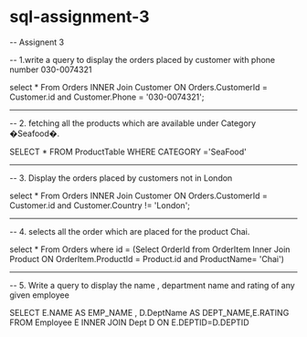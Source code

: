 # sql-assignment-3

-- Assignent 3

-- 1.write a query to display the orders placed by customer with phone number 030-0074321

select * From Orders INNER Join Customer ON Orders.CustomerId = Customer.id and Customer.Phone = '030-0074321';

-------------------------------------------

-- 2.  fetching all the products which are available under Category �Seafood�.

SELECT * FROM ProductTable
WHERE CATEGORY ='SeaFood'

--------------------------------------------------

-- 3. Display the orders placed by customers not in London

select * From Orders INNER Join Customer ON Orders.CustomerId = Customer.id 
and Customer.Country != 'London';

---------------------------------------------

-- 4. selects all the order which are placed for the product Chai.

select * From Orders where id = 
(Select OrderId from OrderItem Inner Join Product ON OrderItem.ProductId = Product.id and ProductName= 'Chai')

------------------------------------------------

-- 5. Write a query to display the name , department name and rating  of any given employee

SELECT E.NAME AS EMP_NAME , D.DeptName AS DEPT_NAME,E.RATING
FROM Employee E INNER JOIN Dept D
ON E.DEPTID=D.DEPTID
